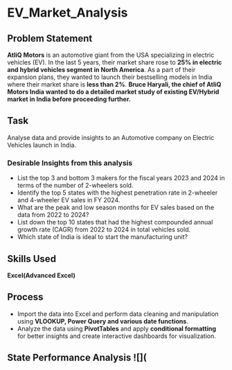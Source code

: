 # EV_Market_Analysis

## Problem Statement
**AtliQ Motors** is an automotive giant from the USA specializing in electric vehicles (EV). In the last 5 years, their market share rose to **25% in electric and hybrid vehicles segment in North America**. As a part of their expansion plans, they wanted to launch their bestselling models in India where their market share is **less than 2%**. **Bruce Haryali, the chief of AtliQ Motors India wanted to do a detailed market study of existing EV/Hybrid market in India before proceeding further.** 

## Task
Analyse data and provide insights to an Automotive company on Electric Vehicles launch in India.
### Desirable Insights from this analysis
* List the top 3 and bottom 3 makers for the fiscal years 2023 and 2024 in terms of the number of 2-wheelers sold.
* Identify the top 5 states with the highest penetration rate in 2-wheeler and 4-wheeler EV sales in FY 2024.
* What are the peak and low season months for EV sales based on the data from 2022 to 2024?
* List down the top 10 states that had the highest compounded annual growth rate (CAGR) from 2022 to 2024 in total vehicles sold.
* Which state of India is ideal to start the manufacturing unit?

 ## Skills Used
 **Excel(Advanced Excel)**

 ## Process
 * Import the data into Excel and perform data cleaning and manipulation using **VLOOKUP, Power Query and various date functions**.
 * Analyze the data using **PivotTables** and apply **conditional formatting** for better insights and create interactive dashboards for visualization.

 ## State Performance Analysis  ![](
